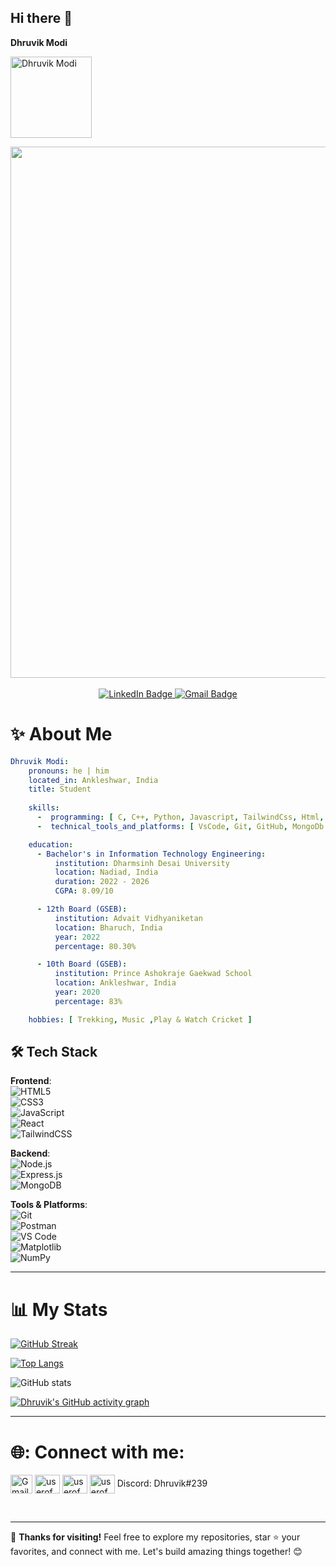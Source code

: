 ## Hi there 👋

**Dhruvik Modi**

<p align="left"> 
  <img src="https://komarev.com/ghpvc/?username=dhruvikmodi23&label=Profile%20views&color=010b13&style=flat" alt="Dhruvik Modi" style="width: 130px; height: auto;" />
</p>

<div id="header" align="center">
  <img src="https://i.giphy.com/media/v1.Y2lkPTc5MGI3NjExcjZzMjQxeG5obnJ6N3E3czR2a2FrN204bndndXQ0a3U0OXZ3ejltdSZlcD12MV9pbnRlcm5hbF9naWZfYnlfaWQmY3Q9Zw/4rZA5D22301iMgrUNd/giphy.gif" width="850"/> <br>
</div>
<br>
<div id="badges" align="center" >
  <a href="https://www.linkedin.com/in/dhruvik-modi-291628248/">
    <img src="https://img.shields.io/badge/LinkedIn-blue?style=for-the-badge&logo=linkedin&logoColor=white" alt="LinkedIn Badge"/>
  </a>
  <a href="mailto:dhruvikmodi23@gmail.com">
    <img src="https://img.shields.io/badge/Gmail-red?style=for-the-badge&logo=gmail&logoColor=white" alt="Gmail Badge"/>
  </a>
</div>

# :sparkles: About Me

```yaml
Dhruvik Modi:
    pronouns: he | him
    located_in: Ankleshwar, India
    title: Student
  
    skills:
      -  programming: [ C, C++, Python, Javascript, TailwindCss, Html, ReactJs, ExpressJs, ML, DataStructures & Algorithms ]
      -  technical_tools_and_platforms: [ VsCode, Git, GitHub, MongoDb Atlas, PostMan ]

    education:
      - Bachelor's in Information Technology Engineering:
          institution: Dharmsinh Desai University
          location: Nadiad, India
          duration: 2022 - 2026
          CGPA: 8.09/10

      - 12th Board (GSEB):
          institution: Advait Vidhyaniketan 
          location: Bharuch, India
          year: 2022
          percentage: 80.30%

      - 10th Board (GSEB):
          institution: Prince Ashokraje Gaekwad School
          location: Ankleshwar, India
          year: 2020
          percentage: 83%

    hobbies: [ Trekking, Music ,Play & Watch Cricket ]
```

## 🛠️ Tech Stack  

**Frontend**:  
![HTML5](https://img.shields.io/badge/-HTML5-E34F26?style=flat-square&logo=html5&logoColor=white)  
![CSS3](https://img.shields.io/badge/-CSS3-1572B6?style=flat-square&logo=css3)  
![JavaScript](https://img.shields.io/badge/-JavaScript-F7DF1E?style=flat-square&logo=javascript&logoColor=black)  
![React](https://img.shields.io/badge/-React-61DAFB?style=flat-square&logo=react&logoColor=black)  
![TailwindCSS](https://img.shields.io/badge/-TailwindCSS-06B6D4?style=flat-square&logo=tailwindcss&logoColor=white)  

**Backend**:  
![Node.js](https://img.shields.io/badge/-Node.js-339933?style=flat-square&logo=node.js&logoColor=white)  
![Express.js](https://img.shields.io/badge/-Express.js-000000?style=flat-square&logo=express&logoColor=white)  
![MongoDB](https://img.shields.io/badge/-MongoDB-47A248?style=flat-square&logo=mongodb&logoColor=white)  

**Tools & Platforms**:  
![Git](https://img.shields.io/badge/-Git-F05032?style=flat-square&logo=git&logoColor=white)  
![Postman](https://img.shields.io/badge/-Postman-FF6C37?style=flat-square&logo=postman&logoColor=white)  
![VS Code](https://img.shields.io/badge/-VSCode-007ACC?style=flat-square&logo=visual-studio-code&logoColor=white)  
![Matplotlib](https://img.shields.io/badge/-Matplotlib-00599C?style=flat-square&logo=python&logoColor=white)  
![NumPy](https://img.shields.io/badge/-NumPy-013243?style=flat-square&logo=numpy&logoColor=white)  

---

# 📊 My Stats
<div align="left">
  
  <!-- GitHub Streak -->
  [![GitHub Streak](https://github-readme-streak-stats.herokuapp.com?user="Dhruvik_Modi"&theme=vision-friendly-dark&card_width=850)](https://git.io/streak-stats)
  
  <!-- Top Languages -->
  [![Top Langs](https://github-readme-stats-git-masterrstaa-rickstaa.vercel.app/api/top-langs/?username=dhruvikmodi23&layout=compact&theme=vision-friendly-dark&card_width=850&border_color=FFFFFF)](https://github.com/dhruvikmodi23/github-readme-stats)
  
  <!-- GitHub Stats -->
  ![GitHub stats](https://github-readme-stats.vercel.app/api?username=dhruvikmodi23&theme=vision-friendly-dark&border_color=FFFFFF&card_width=850&show_icons=true)
  
  <!-- GitHub Activity Graph -->
  [![Dhruvik's GitHub activity graph](https://github-readme-activity-graph.vercel.app/graph?username=dhruvikmodi23&theme=github-compact&height=350&title_color=ffa500)](https://github.com/dhruvikmodi23/github-readme-activity-graph)

</div>

---

# 🌐: Connect with me:
<p align="left">
 <a href="mailto:dhruvikmodi23@gmail.com" target="blank"><img align="center" src="https://upload.wikimedia.org/wikipedia/commons/4/4e/Gmail_Icon.png" alt="Gmail" height="30" width="35" /></a>
<a href="https://www.linkedin.com/in/dhruvik-modi-291628248/" target="blank"><img align="center" src="https://raw.githubusercontent.com/rahuldkjain/github-profile-readme-generator/master/src/images/icons/Social/linked-in-alt.svg" alt="userofmeet" height="30" width="40" /></a>
<a href="https://www.instagram.com/modi_dhruvik_05/" target="blank"><img align="center" src="https://raw.githubusercontent.com/rahuldkjain/github-profile-readme-generator/master/src/images/icons/Social/instagram.svg" alt="userofmeet" height="30" width="40" /></a>  <img align="center" src="https://raw.githubusercontent.com/rahuldkjain/github-profile-readme-generator/master/src/images/icons/Social/discord.svg" alt="userofmeet" height="30" width="40" />
  Discord: Dhruvik#239
</p>
<br>

---

🌟 **Thanks for visiting!** Feel free to explore my repositories, star ⭐ your favorites, and connect with me. Let's build amazing things together! 😊
